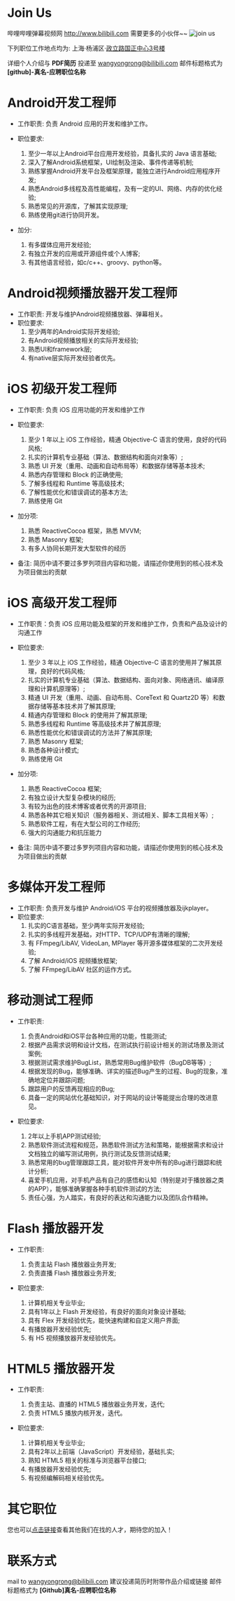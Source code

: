 Join Us
====
哔哩哔哩弹幕视频网 <http://www.bilibili.com> 需要更多的小伙伴~~
![join us](http://ww3.sinaimg.cn/large/74785e9djw1ej44a166duj20hs0b40tz.jpg)

下列职位工作地点均为: 上海·杨浦区·[政立路国正中心3号楼](http://j.map.baidu.com/X3r2N)

详细个人介绍与 **PDF简历** 投递至 <wangyongrong@bilibili.com>
邮件标题格式为 **[github]-真名-应聘职位名称**

Android开发工程师
====
- 工作职责: 负责 Android 应用的开发和维护工作。
- 职位要求: 
  1. 至少一年以上Android平台应用开发经验，具备扎实的 Java 语言基础;
  2. 深入了解Android系统框架，UI绘制及渲染、事件传递等机制;
  3. 熟练掌握Android开发平台及框架原理，能独立进行Android应用程序开发;
  4. 熟悉Android多线程及高性能编程，及有一定的UI、网络、内存的优化经验;
  5. 熟悉常见的开源库，了解其实现原理;
  6. 熟练使用git进行协同开发。

- 加分: 
  1. 有多媒体应用开发经验;
  2. 有独立开发的应用或开源组件或个人博客;
  3. 有其他语言经验，如c/c++、groovy、python等。

Android视频播放器开发工程师
====
- 工作职责: 开发与维护Android视频播放器、弹幕相关。
- 职位要求: 
  1. 至少两年的Android实际开发经验;
  2. 有Android视频播放相关的实际开发经验;
  3. 熟悉UI和framework层;
  4. 有native层实际开发经验者优先。

iOS 初级开发工程师
====
- 工作职责: 负责 iOS 应用功能的开发和维护工作
- 职位要求: 
  1. 至少 1 年以上 iOS 工作经验，精通 Objective-C 语言的使用，良好的代码风格;
  2. 扎实的计算机专业基础（算法、数据结构和面向对象等）;
  3. 熟悉 UI 开发（重用、动画和自动布局等）和数据存储等基本技术;
  4. 熟悉内存管理和 Block 的正确使用;
  5. 了解多线程和 Runtime 等高级技术;
  6. 了解性能优化和错误调试的基本方法;
  7. 熟练使用 Git

- 加分项:
  1. 熟悉 ReactiveCocoa 框架，熟悉 MVVM;
  2. 熟悉 Masonry 框架;
  3. 有多人协同长期开发大型软件的经历

- 备注: 简历中请不要过多罗列项目内容和功能，请描述你使用到的核心技术及为项目做出的贡献

iOS 高级开发工程师
====
- 工作职责：负责 iOS 应用功能及框架的开发和维护工作，负责和产品及设计的沟通工作
- 职位要求: 
  1. 至少 3 年以上 iOS 工作经验，精通 Objective-C 语言的使用并了解其原理，良好的代码风格;
  2. 扎实的计算机专业基础（算法、数据结构、面向对象、网络通讯、编译原理和计算机原理等）;
  3. 精通 UI 开发（重用、动画、自动布局、CoreText 和 Quartz2D 等）和数据存储等基本技术并了解其原理;
  4. 精通内存管理和 Block 的使用并了解其原理;
  5. 熟悉多线程和 Runtime 等高级技术并了解其原理;
  6. 熟悉性能优化和错误调试的方法并了解其原理;
  7. 熟悉 Masonry 框架;
  8. 熟悉各种设计模式;
  9. 熟练使用 Git

- 加分项:
  1. 熟悉 ReactiveCocoa 框架;
  2. 有独立设计大型复杂模块的经历;
  3. 有较为出色的技术博客或者优秀的开源项目;
  4. 熟悉各种其它相关知识（服务器相关、测试相关、脚本工具相关等）;
  5. 熟悉软件工程，有在大型公司的工作经历;
  6. 强大的沟通能力和抗压能力

- 备注: 简历中请不要过多罗列项目内容和功能，请描述你使用到的核心技术及为项目做出的贡献


多媒体开发工程师
====
- 工作职责: 负责开发与维护 Android/iOS 平台的视频播放器及ijkplayer。
- 职位要求: 
  1. 扎实的C语言基础，至少两年实际开发经验;
  2. 扎实的多线程开发基础，对HTTP、TCP/UDP有清晰的理解;
  3. 有 FFmpeg/LibAV, VideoLan, MPlayer 等开源多媒体框架的二次开发经验;
  4. 了解 Android/iOS 视频播放框架;
  5. 了解 FFmpeg/LibAV 社区的运作方式。

移动测试工程师
====
- 工作职责: 
  1. 负责Android和iOS平台各种应用的功能，性能测试;
  2. 根据产品需求说明和设计文档，在测试执行前设计相关的测试场景及测试案例;
  3. 根据测试需求维护BugList，熟悉常用Bug维护软件（BugDB等等）;
  4. 根据发现的Bug，能够准确、详实的描述Bug产生的过程、Bug的现象，准确地定位并跟踪问题;
  5. 跟踪用户的反馈再现相应的Bug;
  6. 具备一定的网站优化基础知识，对于网站的设计等能提出合理的改进意见。

- 职位要求: 
  1. 2年以上手机APP测试经验;
  2. 熟悉软件测试流程和规范，熟悉软件测试方法和策略，能根据需求和设计文档独立的编写测试用例，执行测试及反馈测试结果;
  3. 熟悉常用的bug管理跟踪工具，能对软件开发中所有的Bug进行跟踪和统计分析;
  4. 喜爱手机应用，对手机产品有自己的感悟和认知（特别是对于播放器之类的APP），能够准确掌握各种手机软件测试的方法;
  5. 责任心强，为人踏实，有良好的表达和沟通能力以及团队合作精神。

Flash 播放器开发
====
- 工作职责: 
  1. 负责主站 Flash 播放器业务开发;
  2. 负责直播 Flash 播放器业务开发;

- 职位要求: 
  1. 计算机相关专业毕业;
  2. 具有1年以上 Flash 开发经验，有良好的面向对象设计基础;
  3. 具有 Flex 开发经验优先，能快速构建和自定义用户界面;
  4. 有播放器开发经验优先;
  5. 有 H5 视频播放器开发经验优先。

HTML5 播放器开发
====
- 工作职责: 
  1. 负责主站、直播的 HTML5 播放器业务开发，迭代;
  2. 负责 HTML5 播放内核开发，迭代。

- 职位要求: 
  1. 计算机相关专业毕业;
  2. 具有2年以上前端（JavaScript）开发经验，基础扎实;
  3. 熟知 HTML5 相关的标准与浏览器平台接口;
  4. 有播放器开发经验优先;
  5. 有视频编解码相关经验优先。


其它职位
====
您也可以[点击链接](https://www.bilibili.com/blackboard/join-list.html)查看其他我们在找的人才，期待您的加入！


联系方式
====
mail to <wangyongrong@bilibili.com>
建议投递简历时附带作品介绍或链接
邮件标题格式为 **[Github]真名-应聘职位名称**

